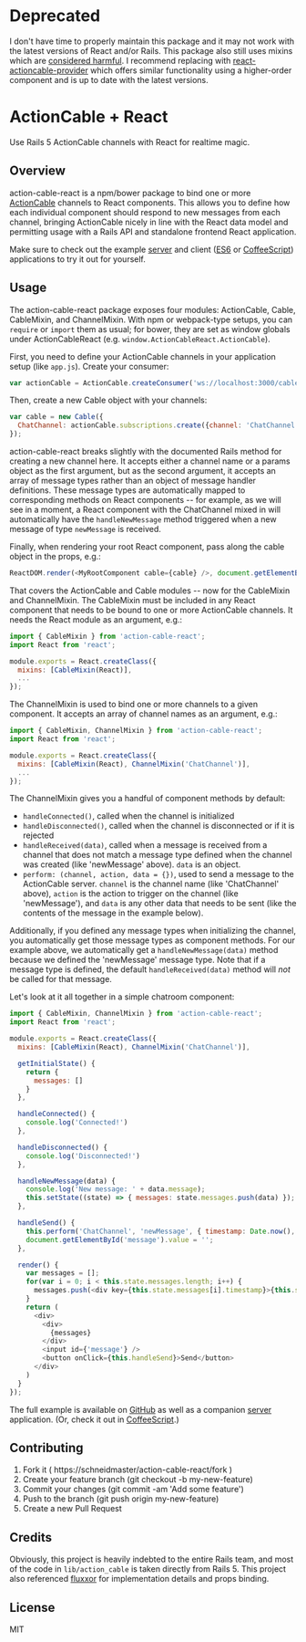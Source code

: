 # Deprecated

I don't have time to properly maintain this package and it may not work with the latest versions of React and/or Rails. This package also still uses mixins which are [considered harmful](https://facebook.github.io/react/blog/2016/07/13/mixins-considered-harmful.html). I recommend replacing with [react-actioncable-provider](https://github.com/cpunion/react-actioncable-provider) which offers similar functionality using a higher-order component and is up to date with the latest versions.

# ActionCable + React

Use Rails 5 ActionCable channels with React for realtime magic.

## Overview

action-cable-react is a npm/bower package to bind one or more [ActionCable](https://github.com/rails/rails/tree/master/actioncable) channels to React components. This allows you to define how each individual component should respond to new messages from each channel, bringing ActionCable nicely in line with the React data model and permitting usage with a Rails API and standalone frontend React application.

Make sure to check out the example [server](https://github.com/schneidmaster/action-cable-react-example-server) and client ([ES6](https://github.com/schneidmaster/action-cable-react-example-client) or [CoffeeScript](https://github.com/schneidmaster/action-cable-react-example-coffee)) applications to try it out for yourself.

## Usage

The action-cable-react package exposes four modules: ActionCable, Cable, CableMixin, and ChannelMixin. With npm or webpack-type setups, you can `require` or `import` them as usual; for bower, they are set as window globals under ActionCableReact (e.g. `window.ActionCableReact.ActionCable`).

First, you need to define your ActionCable channels in your application setup (like `app.js`). Create your consumer:

```javascript
var actionCable = ActionCable.createConsumer('ws://localhost:3000/cable');
```

Then, create a new Cable object with your channels:

```javascript
var cable = new Cable({
  ChatChannel: actionCable.subscriptions.create({channel: 'ChatChannel', room: 'example_room'}, ['newMessage'])
});
```

action-cable-react breaks slightly with the documented Rails method for creating a new channel here. It accepts either a channel name or a params object as the first argument, but as the second argument, it accepts an array of message types rather than an object of message handler definitions. These message types are automatically mapped to corresponding methods on React components -- for example, as we will see in a moment, a React component with the ChatChannel mixed in will automatically have the `handleNewMessage` method triggered when a new message of type `newMessage` is received.

Finally, when rendering your root React component, pass along the cable object in the props, e.g.:

```javascript
ReactDOM.render(<MyRootComponent cable={cable} />, document.getElementById('app'))
```

That covers the ActionCable and Cable modules -- now for the CableMixin and ChannelMixin. The CableMixin must be included in any React component that needs to be bound to one or more ActionCable channels. It needs the React module as an argument, e.g.:

```javascript
import { CableMixin } from 'action-cable-react';
import React from 'react';

module.exports = React.createClass({
  mixins: [CableMixin(React)],
  ...
});
```

The ChannelMixin is used to bind one or more channels to a given component. It accepts an array of channel names as an argument, e.g.:

```javascript
import { CableMixin, ChannelMixin } from 'action-cable-react';
import React from 'react';

module.exports = React.createClass({
  mixins: [CableMixin(React), ChannelMixin('ChatChannel')],
  ...
});
```

The ChannelMixin gives you a handful of component methods by default:

* `handleConnected()`, called when the channel is initialized
* `handleDisconnected()`, called when the channel is disconnected or if it is rejected
* `handleReceived(data)`, called when a message is received from a channel that does not match a message type defined when the channel was created (like 'newMessage' above). `data` is an object.
* `perform: (channel, action, data = {})`, used to send a message to the ActionCable server. `channel` is the channel name (like 'ChatChannel' above), `action` is the action to trigger on the channel (like 'newMessage'), and `data` is any other data that needs to be sent (like the contents of the message in the example below).

Additionally, if you defined any message types when initializing the channel, you automatically get those message types as component methods. For our example above, we automatically get a `handleNewMessage(data)` method because we defined the 'newMessage' message type. Note that if a message type is defined, the default `handleReceived(data)` method will *not* be called for that message.

Let's look at it all together in a simple chatroom component:

```javascript
import { CableMixin, ChannelMixin } from 'action-cable-react';
import React from 'react';

module.exports = React.createClass({
  mixins: [CableMixin(React), ChannelMixin('ChatChannel')],

  getInitialState() {
    return {
      messages: []
    }
  },

  handleConnected() {
    console.log('Connected!')
  },

  handleDisconnected() {
    console.log('Disconnected!')
  },

  handleNewMessage(data) {
    console.log('New message: ' + data.message);
    this.setState((state) => { messages: state.messages.push(data) });
  },

  handleSend() {
    this.perform('ChatChannel', 'newMessage', { timestamp: Date.now(), message: document.getElementById('message').value });
    document.getElementById('message').value = '';
  },

  render() {
    var messages = [];
    for(var i = 0; i < this.state.messages.length; i++) {
      messages.push(<div key={this.state.messages[i].timestamp}>{this.state.messages[i].message}</div>)
    }
    return (
      <div>
        <div>
          {messages}
        </div>
        <input id={'message'} />
        <button onClick={this.handleSend}>Send</button>
      </div>
    )
  }
});
```

The full example is available on [GitHub](https://github.com/schneidmaster/action-cable-react-example-client) as well as a companion [server](https://github.com/schneidmaster/action-cable-react-example-server) application. (Or, check it out in [CoffeeScript](https://github.com/schneidmaster/action-cable-react-example-coffee).)

## Contributing

1. Fork it ( https://schneidmaster/action-cable-react/fork )
2. Create your feature branch (git checkout -b my-new-feature)
3. Commit your changes (git commit -am 'Add some feature')
4. Push to the branch (git push origin my-new-feature)
5. Create a new Pull Request

## Credits

Obviously, this project is heavily indebted to the entire Rails team, and most of the code in `lib/action_cable` is taken directly from Rails 5. This project also referenced [fluxxor](https://github.com/BinaryMuse/fluxxor) for implementation details and props binding.

## License

MIT
